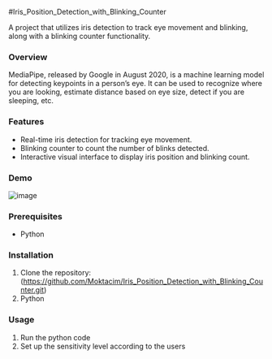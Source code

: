 #Iris_Position_Detection_with_Blinking_Counter

A project that utilizes iris detection to track eye movement and blinking, along with a blinking counter functionality.

### Overview
MediaPipe, released by Google in August 2020, is a machine learning model for detecting keypoints in a person’s eye. It can be used to recognize where you are looking, estimate distance based on eye size, detect if you are sleeping, etc.

### Features
- Real-time iris detection for tracking eye movement.
- Blinking counter to count the number of blinks detected.
- Interactive visual interface to display iris position and blinking count.

### Demo
![image](https://github.com/Moktacim/Iris_Position_Detection_with_Blinking_Counter/assets/109039455/aa5881ba-7f61-42bf-88b4-5c5661bb4fb0)


### Prerequisites
- Python

### Installation
1. Clone the repository: (https://github.com/Moktacim/Iris_Position_Detection_with_Blinking_Counter.git)
2. Python

### Usage
1. Run the python code
2. Set up the sensitivity level according to the users

